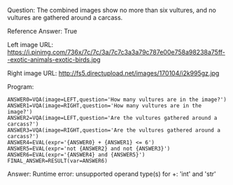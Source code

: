 Question: The combined images show no more than six vultures, and no vultures are gathered around a carcass.

Reference Answer: True

Left image URL: https://i.pinimg.com/736x/7c/7c/3a/7c7c3a3a79c787e00e758a98238a75ff--exotic-animals-exotic-birds.jpg

Right image URL: http://fs5.directupload.net/images/170104/i2k995gz.jpg

Program:

```
ANSWER0=VQA(image=LEFT,question='How many vultures are in the image?')
ANSWER1=VQA(image=RIGHT,question='How many vultures are in the image?')
ANSWER2=VQA(image=LEFT,question='Are the vultures gathered around a carcass?')
ANSWER3=VQA(image=RIGHT,question='Are the vultures gathered around a carcass?')
ANSWER4=EVAL(expr='{ANSWER0} + {ANSWER1} <= 6')
ANSWER5=EVAL(expr='not {ANSWER2} and not {ANSWER3}')
ANSWER6=EVAL(expr='{ANSWER4} and {ANSWER5}')
FINAL_ANSWER=RESULT(var=ANSWER6)
```
Answer: Runtime error: unsupported operand type(s) for +: 'int' and 'str'

